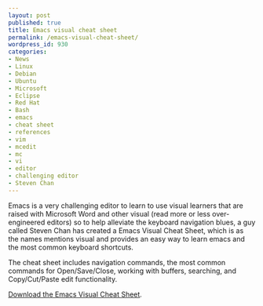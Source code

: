 ```yaml
---
layout: post
published: true
title: Emacs visual cheat sheet
permalink: /emacs-visual-cheat-sheet/
wordpress_id: 930
categories:
- News
- Linux
- Debian
- Ubuntu
- Microsoft
- Eclipse
- Red Hat
- Bash
- emacs
- cheat sheet
- references
- vim
- mcedit
- mc
- vi
- editor
- challenging editor
- Steven Chan
---
```



Emacs is a very challenging editor to learn to use visual learners that are raised with Microsoft Word and other visual (read more or less over-engineered editors) so to help alleviate the keyboard navigation blues, a guy called Steven Chan has created a Emacs Visual Cheat Sheet, which is as the names mentions visual and provides an easy way to learn emacs and the most common keyboard shortcuts.

The cheat sheet includes navigation commands, the most common commands for Open/Save/Close, working with buffers, searching, and Copy/Cut/Paste edit functionality.

<a href="">Download the Emacs Visual Cheat Sheet</a>.
